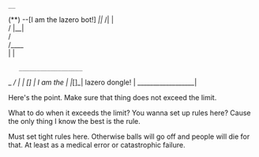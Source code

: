     __
   (**)  --[I am the lazero bot!]
   _||_ 
  /|  |\
 / |__| \
   /  \
  /____\
   |  |

       __________________
  _  _/                  |
 | [] |   I am the       |
 |_[]_| lazero  dongle!  |
      \__________________|

Here's the point. Make sure that thing does not exceed the limit.

What to do when it exceeds the limit? You wanna set up rules here? Cause the only thing I know the best is the rule.

Must set tight rules here. Otherwise balls will go off and people will die for that. At least as a medical error or catastrophic failure.
